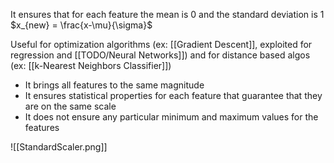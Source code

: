 
It ensures that for each feature the mean is 0 and the standard deviation is 1
$x_{new} = \frac{x-\mu}{\sigma}$

Useful for optimization algorithms (ex: [[Gradient Descent]], exploited for regression and [[TODO/Neural Networks]]) and for distance based algos (ex: [[k-Nearest Neighbors Classifier]]) 

+ It brings all features to the same magnitude
+ It ensures statistical properties for each feature that guarantee that they are on the same scale
+ It does not ensure any particular minimum and maximum values for the features

![[StandardScaler.png]]
